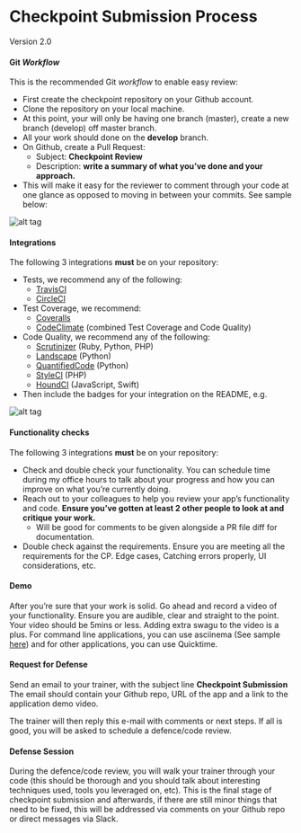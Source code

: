 # Checkpoint Submission Process
Version 2.0

#### Git *Workflow*

This is the recommended Git *workflow* to enable easy review:

  - First create the checkpoint repository on your Github account.
  - Clone the repository on your local machine.
  - At this point, your will only be having one branch (master), create a new branch (develop) off master branch.
  - All your work should done on the **develop** branch.
  - On Github, create a Pull Request:
    * Subject: **Checkpoint <number> Review**
    * Description: **write a summary of what you’ve done and your approach.**
  - This will make it easy for the reviewer to comment through your code at one glance as opposed to moving in between your commits. See sample below:

![alt tag](http://url/to/img.png)

#### Integrations

The following 3 integrations **must** be on your repository:

  - Tests, we recommend any of the following:
    * [TravisCI](https://travis-ci.org/)
    * [CircleCI](http://circleci.com/)
  - Test Coverage, we recommend:
    * [Coveralls](https://coveralls.io/)
    * [CodeClimate](https://codeclimate.com/) (combined Test Coverage and Code Quality)
  - Code Quality, we recommend any of the following:
    * [Scrutinizer](https://coveralls.io/) (Ruby, Python, PHP)
    * [Landscape](https://landscape.io/) (Python)
    * [QuantifiedCode](https://www.quantifiedcode.com/) (Python)
    * [StyleCI](https://styleci.io/) (PHP)
    * [HoundCI](https://houndci.com/) (JavaScript, Swift)
  - Then include the badges for your integration on the README, e.g.
  
![alt tag](http://url/to/img.png)

#### Functionality checks

The following 3 integrations **must** be on your repository:

  - Check and double check your functionality. You can schedule time during my office hours to talk about your progress and how you can improve on what you’re currently doing.
  - Reach out to your colleagues to help you review your app’s functionality and code. **Ensure you’ve gotten at least 2 other people to look at and critique your work.**
    * Will be good for comments to be given alongside a PR file diff for documentation.
  - Double check against the requirements. Ensure you are meeting all the requirements for the CP. Edge cases, Catching errors properly, UI considerations, etc.



#### Demo

After you’re sure that your work is solid. Go ahead and record a video of your functionality. Ensure you are audible, clear and straight to the point. Your video should be 5mins or less. Adding extra swagu to the video is a plus. For command line applications, you can use asciinema (See sample [here](https://asciinema.org/a/ecf1yzu8gvhiwwtg5ry4fuoil)) and for other applications, you can use Quicktime.


#### Request for Defense

Send an email to your trainer, with the subject line **Checkpoint <number> Submission**
The email should contain your Github repo, URL of the app and a link to the application demo video.

The trainer will then reply this e-mail with comments or next steps. If all is good, you will be asked to schedule a defence/code review.


#### Defense Session

During the defence/code review, you will walk your trainer through your code (this should be thorough and you should talk about interesting techniques used, tools you leveraged on, etc). This is the final stage of checkpoint submission and afterwards, if there are still minor things that need to be fixed, this will be addressed via comments on your Github repo or direct messages via Slack.

